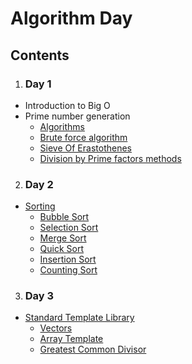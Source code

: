 # Algorithm Day
## Contents
1. ### Day 1
- Introduction to Big O
- Prime number generation 
    - [Algorithms](/Algorithm-Day/Day1/README.md)
    - [Brute force algorithm](/Algorithm-Day/Day1/bruteForceAlgorithm.cpp)
    - [Sieve Of Erastothenes](/Algorithm-Day/Day1/sieveOfEratosthenes.cpp)
    - [Division by Prime factors methods](/Algorithm-Day/Day1/divideByPrimefactors.cpp)
2. ### Day 2
- [Sorting](/Algorithm-Day/Day2/README.md)
    - [Bubble Sort](/Algorithm-Day/Day2/bubble.cpp)
    - [Selection Sort](/Algorithm-Day/Day2/selection.cpp)
    - [Merge Sort](/Algorithm-Day/Day2/merge.cpp)
    - [Quick Sort](/Algorithm-Day/Day2/quick.cpp)
    - [Insertion Sort](/Algorithm-Day/Day2/insertion.cpp)
    - [Counting Sort](/Algorithm-Day/Day2/counting.cpp)
3. ### Day 3
- [Standard Template Library](/Algorithm-Day/Day3/README.md)
    - [Vectors](/Algorithm-Day/Day3/vector.cpp)
    - [Array Template](/Algorithm-Day/Day3/template.cpp)
    - [Greatest Common Divisor](/Algorithm-Day/Day3/gcd.cpp)
